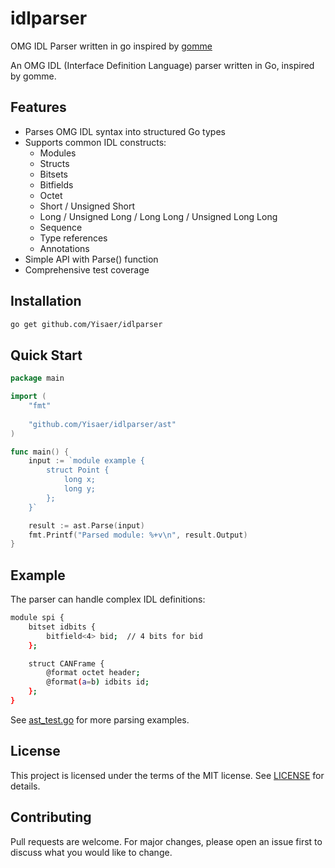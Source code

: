 # idlparser

OMG IDL Parser written in go inspired by [gomme](https://github.com/oleiade/gomme)

An OMG IDL (Interface Definition Language) parser written in Go, inspired by gomme.

## Features
* Parses OMG IDL syntax into structured Go types
* Supports common IDL constructs:
  * Modules
  * Structs
  * Bitsets
  * Bitfields
  * Octet
  * Short / Unsigned Short
  * Long / Unsigned Long / Long Long / Unsigned Long Long
  * Sequence
  * Type references
  * Annotations
* Simple API with Parse() function
* Comprehensive test coverage

## Installation

```bash
go get github.com/Yisaer/idlparser
```

## Quick Start

```go
package main

import (
	"fmt"
	
	"github.com/Yisaer/idlparser/ast"
)

func main() {
	input := `module example {
		struct Point {
			long x;
			long y;
		};
	}`

	result := ast.Parse(input)
	fmt.Printf("Parsed module: %+v\n", result.Output)
}
```

## Example

The parser can handle complex IDL definitions:

```bash
module spi {
	bitset idbits {
		bitfield<4> bid;  // 4 bits for bid
	};

	struct CANFrame {
		@format octet header;
		@format(a=b) idbits id;
	};
}
```

See [ast_test.go](./ast/ast_test.go) for more parsing examples.

## License

This project is licensed under the terms of the MIT license. See [LICENSE](./LICENSE) for details.

## Contributing

Pull requests are welcome. For major changes, please open an issue first to discuss what you would like to change.
